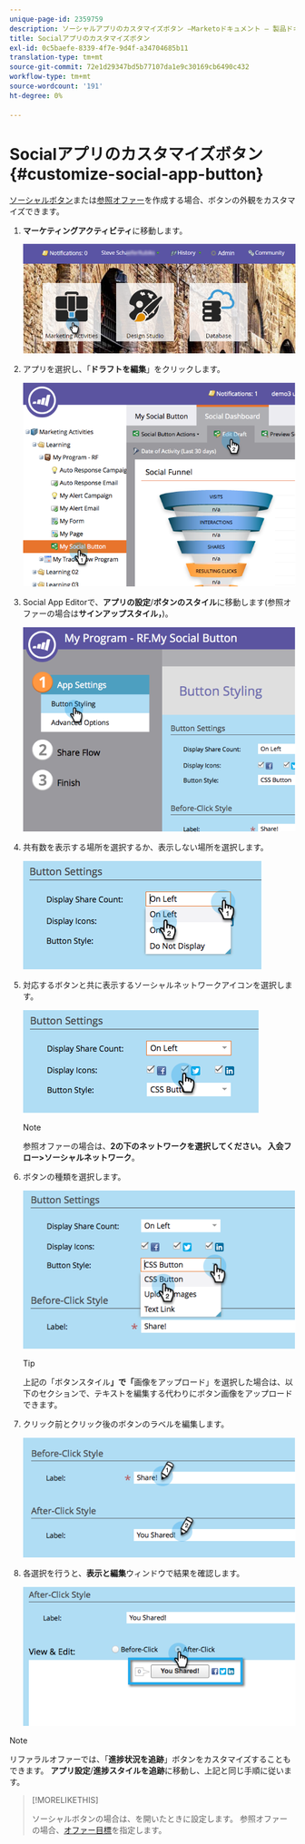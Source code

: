 ```yaml
---
unique-page-id: 2359759
description: ソーシャルアプリのカスタマイズボタン —Marketoドキュメント — 製品ドキュメント
title: Socialアプリのカスタマイズボタン
exl-id: 0c5baefe-8339-4f7e-9d4f-a34704685b11
translation-type: tm+mt
source-git-commit: 72e1d29347bd5b77107da1e9c30169cb6490c432
workflow-type: tm+mt
source-wordcount: '191'
ht-degree: 0%

---
```


# Socialアプリのカスタマイズボタン{#customize-social-app-button}

[ソーシャルボタン](/help/marketo/product-docs/demand-generation/landing-pages/free-form-landing-pages/add-a-social-button-to-a-free-form-landing-page.md)または[参照オファー](/help/marketo/product-docs/demand-generation/social/referral-offers/create-a-referral-offer.md)を作成する場合、ボタンの外観をカスタマイズできます。

1. **マーケティングアクティビティ**&#x200B;に移動します。

   ![](assets/login-marketing-activities.png)

1. アプリを選択し、「**ドラフトを編集**」をクリックします。

   ![](assets/image2014-9-23-17-3a3-3a34.png)

1. Social App Editorで、**アプリの設定**/**ボタンのスタイル**&#x200B;に移動します(参照オファーの場合は&#x200B;**サインアップスタイル，**)。

   ![](assets/image2014-9-23-17-3a3-3a57.png)

1. 共有数を表示する場所を選択するか、表示しない場所を選択します。

   ![](assets/image2014-9-23-17-3a4-3a10.png)

1. 対応するボタンと共に表示するソーシャルネットワークアイコンを選択します。

   ![](assets/image2014-9-23-17-3a4-3a22.png)

   >[!NOTE]
   >
   >参照オファーの場合は、**2の下のネットワークを選択してください。 入会フロー>ソーシャルネットワーク**。

1. ボタンの種類を選択します。

   ![](assets/image2014-9-23-17-3a4-3a50.png)

   >[!TIP]
   >
   >上記の「ボタンスタイル&#x200B;**」で「**&#x200B;画像をアップロード」を選択した場合は、以下のセクションで、テキストを編集する代わりにボタン画像をアップロードできます。

1. クリック前とクリック後のボタンのラベルを編集します。

   ![](assets/image2014-9-23-17-3a5-3a30.png)

1. 各選択を行うと、**表示と編集**&#x200B;ウィンドウで結果を確認します。

   ![](assets/image2014-9-23-17-3a5-3a42.png)

>[!NOTE]
>
>リファラルオファーでは、「**進捗状況を追跡**」ボタンをカスタマイズすることもできます。 **アプリ設定**/**進捗スタイルを追跡**&#x200B;に移動し、上記と同じ手順に従います。

>[!MORELIKETHIS]
>
>ソーシャルボタンの場合は、[](/help/marketo/product-docs/demand-generation/social/configuring-social-actions/configure-when-social-button-opens.md)を開いたときに設定します。 参照オファーの場合、[オファー目標](/help/marketo/product-docs/demand-generation/social/referral-offers/specify-goal-for-referral-offer.md)を指定します。
